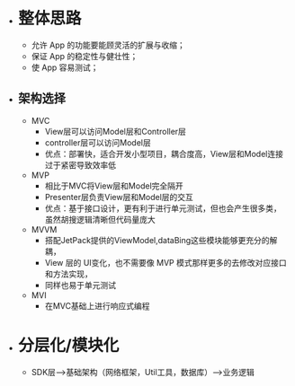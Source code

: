 - # 整体思路
	- 允许 App 的功能要能顾灵活的扩展与收缩；
	- 保证 App 的稳定性与健壮性；
	- 使 App 容易测试；
- ## 架构选择
	- MVC
		- View层可以访问Model层和Controller层
		- controller层可以访问Model层
		- 优点：部署快，适合开发小型项目，耦合度高，View层和Model连接过于紧密导致效率低
	- MVP
		- 相比于MVC将View层和Model完全隔开
		- Presenter层负责View层和Model层的交互
		- 优点：基于接口设计，更有利于进行单元测试，但也会产生很多类，虽然胡搜逻辑清晰但代码量庞大
	- MVVM
		- 搭配JetPack提供的ViewModel,dataBing这些模块能够更充分的解耦，
		- View 层的 UI变化，也不需要像 MVP 模式那样更多的去修改对应接口和方法实现，
		- 同样也易于单元测试
	- MVI
		- 在MVC基础上进行响应式编程
- # 分层化/模块化
	- SDK层-->基础架构（网络框架，Util工具，数据库）-->业务逻辑